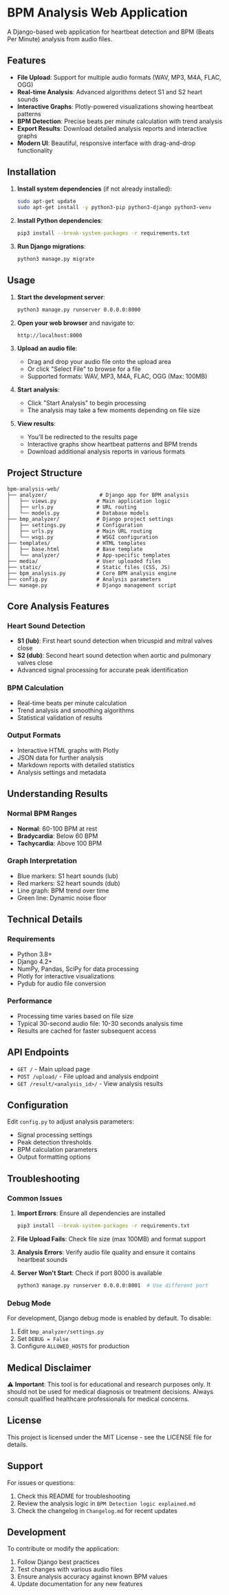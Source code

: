 # BPM Analysis Web Application

A Django-based web application for heartbeat detection and BPM (Beats Per Minute) analysis from audio files.

## Features

- **File Upload**: Support for multiple audio formats (WAV, MP3, M4A, FLAC, OGG)
- **Real-time Analysis**: Advanced algorithms detect S1 and S2 heart sounds
- **Interactive Graphs**: Plotly-powered visualizations showing heartbeat patterns
- **BPM Detection**: Precise beats per minute calculation with trend analysis
- **Export Results**: Download detailed analysis reports and interactive graphs
- **Modern UI**: Beautiful, responsive interface with drag-and-drop functionality

## Installation

1. **Install system dependencies** (if not already installed):
   ```bash
   sudo apt-get update
   sudo apt-get install -y python3-pip python3-django python3-venv
   ```

2. **Install Python dependencies**:
   ```bash
   pip3 install --break-system-packages -r requirements.txt
   ```

3. **Run Django migrations**:
   ```bash
   python3 manage.py migrate
   ```

## Usage

1. **Start the development server**:
   ```bash
   python3 manage.py runserver 0.0.0.0:8000
   ```

2. **Open your web browser** and navigate to:
   ```
   http://localhost:8000
   ```

3. **Upload an audio file**:
   - Drag and drop your audio file onto the upload area
   - Or click "Select File" to browse for a file
   - Supported formats: WAV, MP3, M4A, FLAC, OGG (Max: 100MB)

4. **Start analysis**:
   - Click "Start Analysis" to begin processing
   - The analysis may take a few moments depending on file size

5. **View results**:
   - You'll be redirected to the results page
   - Interactive graphs show heartbeat patterns and BPM trends
   - Download additional analysis reports in various formats

## Project Structure

```
bpm-analysis-web/
├── analyzer/                 # Django app for BPM analysis
│   ├── views.py             # Main application logic
│   ├── urls.py              # URL routing
│   └── models.py            # Database models
├── bmp_analyzer/            # Django project settings
│   ├── settings.py          # Configuration
│   ├── urls.py              # Main URL routing
│   └── wsgi.py              # WSGI configuration
├── templates/               # HTML templates
│   ├── base.html            # Base template
│   └── analyzer/            # App-specific templates
├── media/                   # User uploaded files
├── static/                  # Static files (CSS, JS)
├── bpm_analysis.py          # Core BPM analysis engine
├── config.py                # Analysis parameters
└── manage.py                # Django management script
```

## Core Analysis Features

### Heart Sound Detection
- **S1 (lub)**: First heart sound detection when tricuspid and mitral valves close
- **S2 (dub)**: Second heart sound detection when aortic and pulmonary valves close
- Advanced signal processing for accurate peak identification

### BPM Calculation
- Real-time beats per minute calculation
- Trend analysis and smoothing algorithms
- Statistical validation of results

### Output Formats
- Interactive HTML graphs with Plotly
- JSON data for further analysis
- Markdown reports with detailed statistics
- Analysis settings and metadata

## Understanding Results

### Normal BPM Ranges
- **Normal**: 60-100 BPM at rest
- **Bradycardia**: Below 60 BPM
- **Tachycardia**: Above 100 BPM

### Graph Interpretation
- Blue markers: S1 heart sounds (lub)
- Red markers: S2 heart sounds (dub)
- Line graph: BPM trend over time
- Green line: Dynamic noise floor

## Technical Details

### Requirements
- Python 3.8+
- Django 4.2+
- NumPy, Pandas, SciPy for data processing
- Plotly for interactive visualizations
- Pydub for audio file conversion

### Performance
- Processing time varies based on file size
- Typical 30-second audio file: 10-30 seconds analysis time
- Results are cached for faster subsequent access

## API Endpoints

- `GET /` - Main upload page
- `POST /upload/` - File upload and analysis endpoint
- `GET /result/<analysis_id>/` - View analysis results

## Configuration

Edit `config.py` to adjust analysis parameters:
- Signal processing settings
- Peak detection thresholds
- BPM calculation parameters
- Output formatting options

## Troubleshooting

### Common Issues

1. **Import Errors**: Ensure all dependencies are installed
   ```bash
   pip3 install --break-system-packages -r requirements.txt
   ```

2. **File Upload Fails**: Check file size (max 100MB) and format support

3. **Analysis Errors**: Verify audio file quality and ensure it contains heartbeat sounds

4. **Server Won't Start**: Check if port 8000 is available
   ```bash
   python3 manage.py runserver 0.0.0.0:8001  # Use different port
   ```

### Debug Mode
For development, Django debug mode is enabled by default. To disable:
1. Edit `bmp_analyzer/settings.py`
2. Set `DEBUG = False`
3. Configure `ALLOWED_HOSTS` for production

## Medical Disclaimer

⚠️ **Important**: This tool is for educational and research purposes only. It should not be used for medical diagnosis or treatment decisions. Always consult qualified healthcare professionals for medical concerns.

## License

This project is licensed under the MIT License - see the LICENSE file for details.

## Support

For issues or questions:
1. Check this README for troubleshooting
2. Review the analysis logic in `BPM Detection logic explained.md`
3. Check the changelog in `Changelog.md` for recent updates

## Development

To contribute or modify the application:
1. Follow Django best practices
2. Test changes with various audio files
3. Ensure analysis accuracy against known BPM values
4. Update documentation for any new features